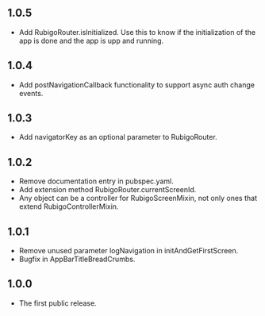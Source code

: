 ## 1.0.5

- Add RubigoRouter.isInitialized. Use this to know if the initialization of the app is done and the app is upp and running.

## 1.0.4

- Add postNavigationCallback functionality to support async auth change events.

## 1.0.3

- Add navigatorKey as an optional parameter to RubigoRouter.

## 1.0.2

- Remove documentation entry in pubspec.yaml.
- Add extension method RubigoRouter.currentScreenId.
- Any object can be a controller for RubigoScreenMixin, not only ones that extend RubigoControllerMixin.

## 1.0.1  

- Remove unused parameter logNavigation in initAndGetFirstScreen.
- Bugfix in AppBarTitleBreadCrumbs.

## 1.0.0

- The first public release.
